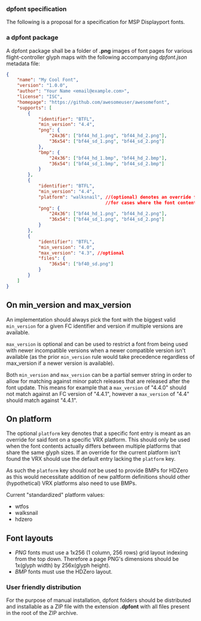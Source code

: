 ### dpfont specification

The following is a proposal for a specification for MSP Displayport fonts.

### a dpfont package

A dpfont package shall be a folder of **.png** images of font pages for various flight-controller glyph maps with the following accompanying *dpfont.json* metadata file:

```json
{
    "name": "My Cool Font",
    "version": "1.0.0",
    "author": "Your Name <email@example.com>",
    "license": "ISC",
    "homepage": "https://github.com/awesomeuser/awesomefont",
    "supports": [
        {
            "identifier": "BTFL",
            "min_version": "4.4",
            "png": {
                "24x36": ["bf44_hd_1.png", "bf44_hd_2.png"],
                "36x54": ["bf44_sd_1.png", "bf44_sd_2.png"]
            },
            "bmp": {
                "24x36": ["bf44_hd_1.bmp", "bf44_hd_2.bmp"],
                "36x54": ["bf44_sd_1.bmp", "bf44_sd_2.bmp"]
            }
        },
        {
            "identifier": "BTFL",
            "min_version": "4.4",
            "platform": "walksnail", //(optional) denotes an override for a given vrx platform
                                     //for cases where the font contents is actually different
            "png": {
                "24x36": ["bf44_hd_1.png", "bf44_hd_2.png"],
                "36x54": ["bf44_sd_1.png", "bf44_sd_2.png"]
            }
        },
        {
            "identifier": "BTFL",
            "min_version": "4.0",
            "max_version": "4.3", //optional
            "files": {
                "36x54": ["bf40_sd.png"]
            }
        }
    ]
}
```

## On min_version and max_version

An implementation should always pick the font with the biggest valid `min_version` for a given FC identifier and version if multiple versions are available.

`max_version` is optional and can be used to restrict a font from being used with newer incompatible versions when a newer compatible version isn't available (as the prior `min_version` rule would take precedence regardless of max_version if a newer version is available).

Both `min_version` and `max_version` can be a partial semver string in order to allow for matching against minor patch releases that are released after the font update. This means for example that a `max_version` of "4.4.0" should not match against an FC version of "4.4.1", however a `max_version` of "4.4" should match against "4.4.1".

## On platform
The optional `platform` key denotes that a specific font entry is meant as an override for said font on a specific VRX platform. This should only be used when the font contents actually differs between multiple platforms that share the same glyph sizes. If an override for the current platform isn't found the VRX should use the default entry lacking the `platform` key.

As such the `platform` key should _not_ be used to provide BMPs for HDZero as this would necessitate addition of new paltform definitions should other (hypothetical) VRX platforms also need to use BMPs.

Current "standardized" platform values:
- wtfos
- walksnail
- hdzero

## Font layouts
- *PNG* fonts must use a 1x256 (1 column, 256 rows) grid layout indexing from the top down. Therefore a page PNG's dimensions should be 1x(glyph width) by 256x(glyph height).
- *BMP* fonts must use the HDZero layout.

### User friendly distribution

For the purpose of manual installation, dpfont folders should be distributed and installable as a ZIP file with the extension **.dpfont** with all files present in the root of the ZIP archive.
